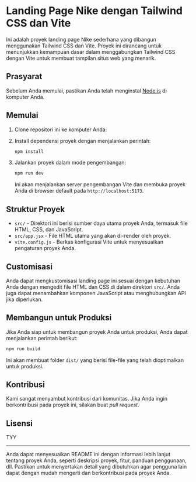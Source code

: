 # Landing Page Nike dengan Tailwind CSS dan Vite

Ini adalah proyek landing page Nike sederhana yang dibangun menggunakan Tailwind CSS dan Vite. Proyek ini dirancang untuk menunjukkan kemampuan dasar dalam menggabungkan Tailwind CSS dengan Vite untuk membuat tampilan situs web yang menarik.

## Prasyarat

Sebelum Anda memulai, pastikan Anda telah menginstal [Node.js](https://nodejs.org/) di komputer Anda.

## Memulai

1. Clone repositori ini ke komputer Anda:

2. Install dependensi proyek dengan menjalankan perintah:

   ```bash
   npm install
   ```

3. Jalankan proyek dalam mode pengembangan:

   ```bash
   npm run dev
   ```

   Ini akan menjalankan server pengembangan Vite dan membuka proyek Anda di browser default pada `http://localhost:5173`.

## Struktur Proyek

- `src/` - Direktori ini berisi sumber daya utama proyek Anda, termasuk file HTML, CSS, dan JavaScript.
- `src/app.jsx` - File HTML utama yang akan di-render oleh proyek.
- `vite.config.js` - Berkas konfigurasi Vite untuk menyesuaikan pengaturan proyek Anda.

## Customisasi

Anda dapat mengkustomisasi landing page ini sesuai dengan kebutuhan Anda dengan mengedit file HTML dan CSS di dalam direktori `src/`. Anda juga dapat menambahkan komponen JavaScript atau menghubungkan API jika diperlukan.

## Membangun untuk Produksi

Jika Anda siap untuk membangun proyek Anda untuk produksi, Anda dapat menjalankan perintah berikut:

```bash
npm run build
```

Ini akan membuat folder `dist/` yang berisi file-file yang telah dioptimalkan untuk produksi.

## Kontribusi

Kami sangat menyambut kontribusi dari komunitas. Jika Anda ingin berkontribusi pada proyek ini, silakan buat _pull request_.

## Lisensi

TYY

---

Anda dapat menyesuaikan README ini dengan informasi lebih lanjut tentang proyek Anda, seperti deskripsi proyek, fitur, panduan penggunaan, dll. Pastikan untuk menyertakan detail yang dibutuhkan agar pengguna lain dapat dengan mudah mengerti dan berkontribusi pada proyek Anda.
